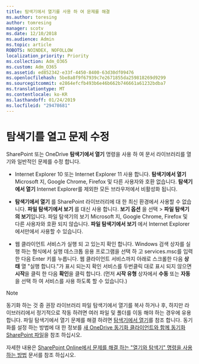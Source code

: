 ```yaml
---
title: 탐색기에서 열기를 사용 하 여 문제를 해결
ms.author: toresing
author: tomresing
manager: scotv
ms.date: 12/10/2018
ms.audience: Admin
ms.topic: article
ROBOTS: NOINDEX, NOFOLLOW
localization_priority: Priority
ms.collection: Adm_O365
ms.custom: Adm_O365
ms.assetid: ed852342-e33f-4450-8400-63d30df09476
ms.openlocfilehash: 5be8a8f9f67939c7e2671855da259818269d9299
ms.sourcegitcommit: e2864efcfb493b6e46b662b746661a61232bdba7
ms.translationtype: MT
ms.contentlocale: ko-KR
ms.lasthandoff: 01/24/2019
ms.locfileid: "29478681"
---
```

# <a name="fix-problems-with-open-with-explorer"></a>탐색기를 열고 문제 수정

SharePoint 또는 OneDrive **탐색기에서 열기** 명령을 사용 하 여 문서 라이브러리를 열기와 일반적인 문제를 수정 합니다. 
  
- Internet Explorer 10 또는 Internet Explorer 11 사용 합니다. **탐색기에서 열기** Microsoft 지, Google Chrome, Firefox 및 다른 사용자와 호환 없습니다. **탐색기에서 열기** Internet Explorer를 제외한 모든 브라우저에서 비활성화 됩니다. 
    
- **탐색기에서 열기** 를 SharePoint 라이브러리에 대 한 최신 환경에서 사용할 수 없습니다. **파일 탐색기에서 보기** 를 대신 사용 합니다. **보기 옵션** 을 선택 \> **파일 탐색기의 보기**입니다. 파일 탐색기의 보기 Microsoft 지, Google Chrome, Firefox 및 다른 사용자와 호환 되지 않습니다. **파일 탐색기에서 보기** 에서 Internet Explorer 에서만에서 사용할 수 있습니다. 
    
- 웹 클라이언트 서비스가 실행 되 고 있는지 확인 합니다. Windows 검색 상자를 실행 하는 형식에서 실행 데스크톱 응용 프로그램을 선택 하 고 services.msc를 입력 한 다음 Enter 키를 누릅니다. 웹 클라이언트 서비스까지 아래로 스크롤한 다음 **상태** 열 "실행 합니다."가 표시 되는지 확인 서비스를 두번클릭 대로 표시 되지 않으면 **시작**을 클릭 한 다음 **확인**을 클릭 합니다. (먼저 **시작 유형** 상자에서 **수동** 또는 **자동** 을 선택 하 여 서비스를 사용 하도록 할 수 있습니다.) 
    
> [!NOTE]
> 동기화 하는 것 중 권장 라이브러리 파일 탐색기에서 열기를 복사 하거나 후, 하지만 라이브러리에서 정기적으로 작동 하려면 여러 파일 및 폴더를 이동 해야 하는 경우에 유용 합니다. 파일 탐색기에서 열기 문제를 해결 하려면 [탐색기에서 열기](https://go.microsoft.com/fwlink/?linkid=871665)를 참조 합니다. 동기화를 설정 하는 방법에 대 한 정보를 [새 OneDrive 동기화 클라이언트와 함께 동기화 SharePoint 파일](https://go.microsoft.com/fwlink/?linkid=871666)을 참조 하십시오.
  
자세한 내용은 [SharePoint Online에서 문제를 해결 하는 "열기와 탐색기" 명령을 사용 하는 방법](https://support.office.com/en-us/article/How-to-use-the-Open-with-Explorer-command-to-troubleshoot-issues-in-SharePoint-Online-87155331-0c92-4224-a4c1-da5c21c4ade4) 문서를 참조 하십시오. 
  

